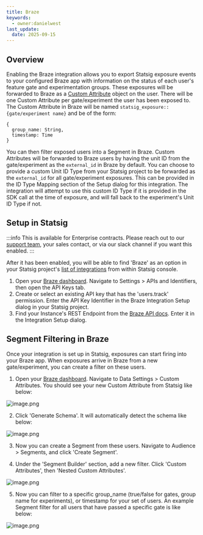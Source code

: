 ```yaml
---
title: Braze
keywords:
  - owner:danielwest
last_update:
  date: 2025-09-15
---
```


## Overview

Enabling the Braze integration allows you to export Statsig exposure events to your configured Braze app with information on the status of each user's feature gate and experimentation groups. These exposures will be forwarded to Braze as a [Custom Attribute](https://www.braze.com/docs/user_guide/data/custom_data/custom_attributes) object on the user. There will be one Custom Attribute per gate/experiment the user has been exposed to. The Custom Attribute in Braze will be named `statsig_exposure::{gate/experiment name}` and be of the form:

```
{
  group_name: String,
  timestamp: Time
}
```

You can then filter exposed users into a Segment in Braze. Custom Attributes will be forwarded to Braze users by having the unit ID from the gate/experiment as the `external_id` in Braze by default. You can choose to provide a custom Unit ID Type from your Statsig project to be forwarded as the `external_id` for all gate/experiment exposures. This can be provided in the ID Type Mapping section of the Setup dialog for this integration. The integration will attempt to use this custom ID Type if it is provided in the SDK call at the time of exposure, and will fall back to the experiment's Unit ID Type if not.

## Setup in Statsig

:::info
This is available for Enterprise contracts. Please reach out to our [support team](mailto:support@statsig.com), your sales contact, or via our slack channel if you want this enabled.
:::

After it has been enabled, you will be able to find 'Braze' as an option in your Statsig project's [list of integrations](https://console.statsig.com/integrations) from within Statsig console.

1. Open your [Braze dashboard](https://dashboard.braze.com/). Navigate to Settings > APIs and Identifiers, then open the API Keys tab.
2. Create or select an existing API key that has the 'users.track' permission. Enter the API Key Identifier in the Braze Integration Setup dialog in your Statsig project.
3. Find your Instance's REST Endpoint from the [Braze API docs](https://www.braze.com/docs/api/basics/#api-definitions/). Enter it in the Integration Setup dialog.

## Segment Filtering in Braze

Once your integration is set up in Statsig, exposures can start firing into your Braze app. When exposures arrive in Braze from a new gate/experiment, you can create a filter on these users.

1. Open your [Braze dashboard](https://dashboard.braze.com/). Navigate to Data Settings > Custom Attributes. You should see your new Custom Attribute from Statsig like below:

![image.png](https://graphite-user-uploaded-assets-prod.s3.amazonaws.com/qQgXOng6fMO38nDCoRsE/9b09c6b2-b230-499a-a303-29bfe254c6bd.png)

2. Click 'Generate Schema'. It will automatically detect the schema like below:

![image.png](https://graphite-user-uploaded-assets-prod.s3.amazonaws.com/qQgXOng6fMO38nDCoRsE/f6545fc7-e328-44af-8f32-700d442c7869.png)

3. Now you can create a Segment from these users. Navigate to Audience > Segments, and click 'Create Segment'.

4. Under the 'Segment Builder' section, add a new filter. Click 'Custom Attributes', then 'Nested Custom Attributes'.

![image.png](https://graphite-user-uploaded-assets-prod.s3.amazonaws.com/qQgXOng6fMO38nDCoRsE/d0257d44-793c-4ceb-b81e-4a0d58019ff0.png)

5. Now you can filter to a specific group_name (true/false for gates, group name for experiments), or timestamp for your set of users. An example Segment filter for all users that have passed a specific gate is like below:

![image.png](https://graphite-user-uploaded-assets-prod.s3.amazonaws.com/qQgXOng6fMO38nDCoRsE/20d71870-98bf-47b0-aa8d-e0aed4d7a2df.png)
